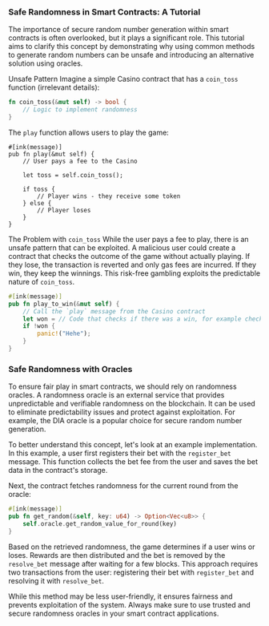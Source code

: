 
### Safe Randomness in Smart Contracts: A Tutorial
The importance of secure random number generation within smart contracts is often overlooked, but it plays a significant role. This tutorial aims to clarify this concept by demonstrating why using common methods to generate random numbers can be unsafe and introducing an alternative solution using oracles.

Unsafe Pattern
Imagine a simple Casino contract that has a `coin_toss` function (irrelevant details):
```rust
fn coin_toss(&mut self) -> bool {
    // Logic to implement randomness
}
```
The `play` function allows users to play the game:
```ink
#[ink(message)]
pub fn play(&mut self) {
    // User pays a fee to the Casino

    let toss = self.coin_toss();

    if toss {
        // Player wins - they receive some token
    } else {
        // Player loses
    }
}
```
The Problem with `coin_toss`
While the user pays a fee to play, there is an unsafe pattern that can be exploited. A malicious user could create a contract that checks the outcome of the game without actually playing. If they lose, the transaction is reverted and only gas fees are incurred. If they win, they keep the winnings. This risk-free gambling exploits the predictable nature of `coin_toss`.

```rust
#[ink(message)]
pub fn play_to_win(&mut self) {
    // Call the `play` message from the Casino contract
    let won = // Code that checks if there was a win, for example checking if the balance of a specific token increased
    if !won {
        panic!("Hehe");
    }
}
```

### Safe Randomness with Oracles
To ensure fair play in smart contracts, we should rely on randomness oracles. A randomness oracle is an external service that provides unpredictable and verifiable randomness on the blockchain. It can be used to eliminate predictability issues and protect against exploitation. For example, the DIA oracle is a popular choice for secure random number generation.

To better understand this concept, let's look at an example implementation. In this example, a user first registers their bet with the `register_bet` message. This function collects the bet fee from the user and saves the bet data in the contract's storage.

Next, the contract fetches randomness for the current round from the oracle:
```rust
#[ink(message)]
pub fn get_random(&self, key: u64) -> Option<Vec<u8>> {
    self.oracle.get_random_value_for_round(key)
}
```
Based on the retrieved randomness, the game determines if a user wins or loses. Rewards are then distributed and the bet is removed by the `resolve_bet` message after waiting for a few blocks. This approach requires two transactions from the user: registering their bet with `register_bet` and resolving it with `resolve_bet`.

While this method may be less user-friendly, it ensures fairness and prevents exploitation of the system. Always make sure to use trusted and secure randomness oracles in your smart contract applications.
```